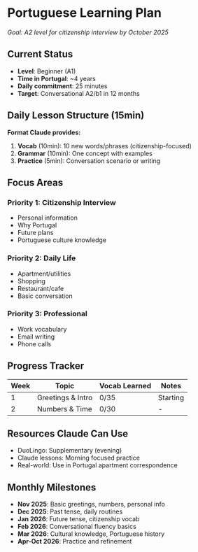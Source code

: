 # Portuguese Learning Plan
*Goal: A2 level for citizenship interview by October 2025*

## Current Status
- **Level**: Beginner (A1)
- **Time in Portugal**: ~4 years
- **Daily commitment**: 25 minutes
- **Target**: Conversational A2/b1 in 12 months

## Daily Lesson Structure (15min)
**Format Claude provides:**
1. **Vocab** (10min): 10 new words/phrases (citizenship-focused)
2. **Grammar** (10min): One concept with examples
3. **Practice** (5min): Conversation scenario or writing

## Focus Areas
### Priority 1: Citizenship Interview
- Personal information
- Why Portugal
- Future plans
- Portuguese culture knowledge

### Priority 2: Daily Life
- Apartment/utilities
- Shopping
- Restaurant/cafe
- Basic conversation

### Priority 3: Professional
- Work vocabulary
- Email writing
- Phone calls

## Progress Tracker
| Week | Topic | Vocab Learned | Notes |
|------|-------|---------------|-------|
| 1    | Greetings & Intro | 0/35 | Starting |
| 2    | Numbers & Time | 0/30 | - |

## Resources Claude Can Use
- DuoLingo: Supplementary (evening)
- Claude lessons: Morning focused practice
- Real-world: Use in Portugal apartment correspondence

## Monthly Milestones
- **Nov 2025**: Basic greetings, numbers, personal info
- **Dec 2025**: Past tense, daily routines
- **Jan 2026**: Future tense, citizenship vocab
- **Feb 2026**: Conversational fluency basics
- **Mar 2026**: Cultural knowledge, Portuguese history
- **Apr-Oct 2026**: Practice and refinement
